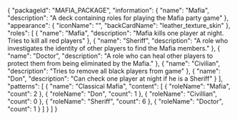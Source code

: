{
    "packageId": "MAFIA_PACKAGE",
    "information": {
        "name": "Mafia",
        "description": "A deck containing roles for playing the Mafia party game"
    },
    "appearance": {
        "iconName": "",
        "backCardName": "leather_texture_skin"
    },
    "roles": [
        {
            "name": "Mafia",
            "description": "Mafia kills one player at night. Tries to kill all red players"
        },
        {
            "name": "Sheriff",
            "description": "A role who investigates the identity of other players to find the Mafia members."
        },
        {
            "name": "Doctor",
            "description": "A role who can heal other players to protect them from being eliminated by the Mafia."
        },
        {
            "name": "Civilian",
            "description": "Tries to remove all black players from game"
        },
        {
            "name": "Don",
            "description": "Can check one player at night if he is a Sheriff"
        }
    ],
    "patterns": [
        {
            "name": "Classical Mafia",
            "content": [
                {
                    "roleName": "Mafia",
                    "count": 2
                },
                {
                    "roleName": "Don",
                    "count": 1
                },
                {
                    "roleName": "Civillian",
                    "count": 0
                },
                {
                    "roleName": "Sheriff",
                    "count": 6
                },
                {
                    "roleName": "Doctor",
                    "count": 1
                }
            ]
        }
    ]
}
